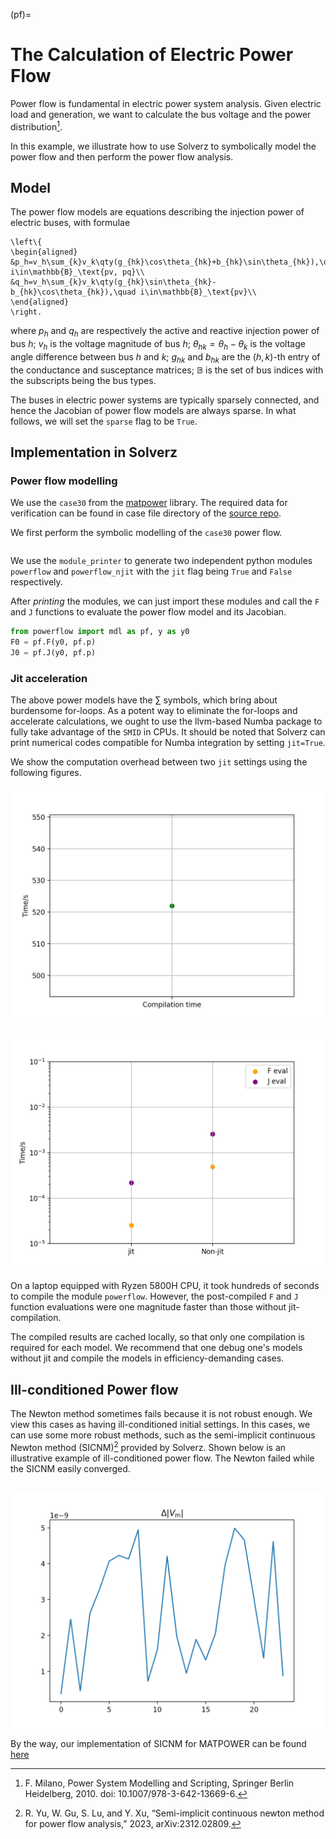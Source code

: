 (pf)=

# The Calculation of Electric Power Flow

Power flow is fundamental in electric power system analysis. Given electric load and generation, we want to calculate 
the bus voltage and the power distribution[^book1].

In this example, we illustrate how to use Solverz to symbolically model the power flow and then perform the power flow
analysis.

## Model

The power flow models are equations describing the injection power of electric buses, with formulae

```{math}
\left\{
\begin{aligned}
&p_h=v_h\sum_{k}v_k\qty(g_{hk}\cos\theta_{hk}+b_{hk}\sin\theta_{hk}),\quad i\in\mathbb{B}_\text{pv, pq}\\
&q_h=v_h\sum_{k}v_k\qty(g_{hk}\sin\theta_{hk}-b_{hk}\cos\theta_{hk}),\quad i\in\mathbb{B}_\text{pv}\\
\end{aligned}
\right.
```

where $p_h$ and $q_h$ are respectively the active and reactive injection power of bus $h$; $v_h$ is the voltage magnitude of bus $h$; $\theta_{hk}=\theta_h-\theta_k$ is the voltage angle difference between bus $h$ and $k$; $g_{hk}$ and $b_{hk}$ are the $(h, k)$-th entry of the conductance and susceptance matrices; $\mathbb{B}$ is the set of bus indices with the subscripts being the bus types.

The buses in electric power systems are typically sparsely connected, and hence the Jacobian of power flow models are always sparse. In what follows, we will set the `sparse` flag to be `True`.

## Implementation in Solverz

### Power flow modelling

We use the `case30` from the [matpower](https://matpower.org/) library. The required data for verification can be found in case file directory of the [source repo](https://github.com/rzyu45/Solverz-Cookbook).

We first perform the symbolic modelling of the `case30` power flow. 

```{literalinclude} src/pf_mdl.py
```

We use the `module_printer` to generate two independent python modules `powerflow` and `powerflow_njit` with the `jit` flag being `True` and `False` respectively. 

After *printing* the modules, we can just import these modules and call the `F` and `J` functions to evaluate the power flow model and its Jacobian.

```python
from powerflow import mdl as pf, y as y0
F0 = pf.F(y0, pf.p)
J0 = pf.J(y0, pf.p)
```

### Jit acceleration

The above power models have the $\sum$ symbols, which bring about burdensome for-loops. As a potent way to eliminate the for-loops and accelerate calculations, we ought to use the llvm-based Numba package to fully take advantage of the `SMID` in CPUs. It should be noted that Solverz can print numerical codes compatible for Numba integration by setting `jit=True`. 

We show the computation overhead between two `jit` settings using the following figures.

![omega](fig/time_prof.png)

![omega](fig/time_prof_01.png)

On a laptop equipped with Ryzen 5800H CPU, it took hundreds of seconds to compile the module `powerflow`. However, the post-compiled `F` and `J` function evaluations were one magnitude faster than those without jit-compilation. 

The compiled results are cached locally, so that only one compilation is required for each model. We recommend that one debug one's models without jit and compile the models in efficiency-demanding cases.

## Ill-conditioned Power flow

The Newton method sometimes fails because it is not robust enough. We view this cases as having ill-conditioned initial settings. In this cases, we can use some more robust methods, such as the semi-implicit continuous Newton method (SICNM)[^sicnm] provided by Solverz. Shown below is an illustrative example of ill-conditioned power flow. The Newton failed while the SICNM easily converged. 


```{literalinclude} src/ill_pf.py
```

![omega](fig/ill_pf.png)

By the way, our implementation of SICNM for MATPOWER can be found [here](https://github.com/rzyu45/MATPOWER-SICNM/blob/main/src/sicnm.m)

[^book1]: F. Milano, Power System Modelling and Scripting, Springer Berlin Heidelberg, 2010. doi: 10.1007/978-3-642-13669-6.
[^sicnm]: R. Yu, W. Gu, S. Lu, and Y. Xu, “Semi-implicit continuous newton method for power flow analysis,” 2023, arXiv:2312.02809.
